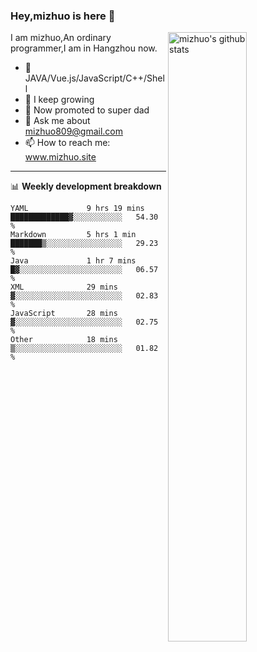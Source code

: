 ### Hey,mizhuo is here 👋

<img align="right" alt="mizhuo's github stats" width="50%" src="https://github-readme-stats.vercel.app/api?username=mizhuo&theme=tokyonight&show_icons=true">

I am mizhuo,An ordinary programmer,I am in Hangzhou now.

- 🔭 JAVA/Vue.js/JavaScript/C++/Shell
- 🌱 I keep growing
- 🤔 Now promoted to super dad
- 💬 Ask me about mizhuo809@gmail.com
- 📫 How to reach me: www.mizhuo.site

---
📊 **Weekly development breakdown**

<!--START_SECTION:waka-->

```text
YAML             9 hrs 19 mins   █████████████▓░░░░░░░░░░░   54.30 %
Markdown         5 hrs 1 min     ███████▒░░░░░░░░░░░░░░░░░   29.23 %
Java             1 hr 7 mins     █▓░░░░░░░░░░░░░░░░░░░░░░░   06.57 %
XML              29 mins         ▓░░░░░░░░░░░░░░░░░░░░░░░░   02.83 %
JavaScript       28 mins         ▓░░░░░░░░░░░░░░░░░░░░░░░░   02.75 %
Other            18 mins         ▒░░░░░░░░░░░░░░░░░░░░░░░░   01.82 %
```

<!--END_SECTION:waka-->
